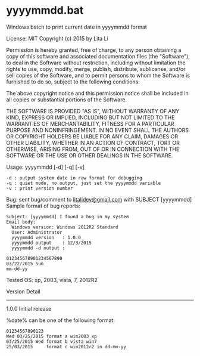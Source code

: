 # yyyymmdd.bat
Windows batch to print current date in yyyymmdd format

License: MIT
Copyright (c) 2015 by Lita Li

  Permission is hereby granted, free of charge, to any person obtaining a copy
  of this software and associated documentation files (the "Software"), to deal
  in the Software without restriction, including without limitation the rights
  to use, copy, modify, merge, publish, distribute, sublicense, and/or sell
  copies of the Software, and to permit persons to whom the Software is
  furnished to do so, subject to the following conditions:
 
  The above copyright notice and this permission notice shall be included in
  all copies or substantial portions of the Software.
 
  THE SOFTWARE IS PROVIDED "AS IS", WITHOUT WARRANTY OF ANY KIND, EXPRESS OR
  IMPLIED, INCLUDING BUT NOT LIMITED TO THE WARRANTIES OF MERCHANTABILITY,
  FITNESS FOR A PARTICULAR PURPOSE AND NONINFRINGEMENT. IN NO EVENT SHALL THE
  AUTHORS OR COPYRIGHT HOLDERS BE LIABLE FOR ANY CLAIM, DAMAGES OR OTHER
  LIABILITY, WHETHER IN AN ACTION OF CONTRACT, TORT OR OTHERWISE, ARISING FROM,
  OUT OF OR IN CONNECTION WITH THE SOFTWARE OR THE USE OR OTHER DEALINGS IN
  THE SOFTWARE.


Usage:
  yyyymmdd [-d] [-q] [-v]

    -d : output system date in raw format for debugging
    -q : quiet mode, no output, just set the yyyymmdd variable
    -v : print version number

Bug:
  sent bug/comment to litalidev@gmail.com with SUBJECT [yyyymmdd]
  Sample format of bug reports:

    Subject: [yyyymmdd] I found a bug in my system
    Email body:
      Windows version: Windows 2012R2 Standard
      User: Administrator
      yyyymmdd version   : 1.0.0
      yyyymmdd output    : 12/3/2015
      yyyymmdd -d output : 

    012345678901234567890
    03/22/2015 Sun
    mm-dd-yy
    

Tested OS:
  xp, 2003, vista, 7, 2012R2

Version Detail
------- -----------------------------------------
1.0.0   Initial release

%date% can be one of the following format:

    01234567890123
    Wed 03/25/2015 format a win2003 xp
    03/25/2015 Wed format b vista win7
    25/03/2015     format c win2012r2 in dd-mm-yy
